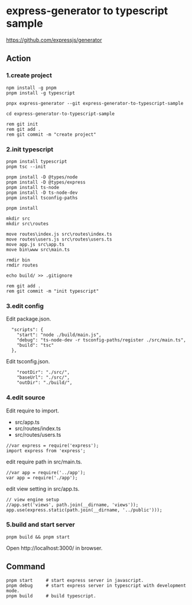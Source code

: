 # express-generator to typescript sample

https://github.com/expressjs/generator

## Action

### 1.create project

```
npm install -g pnpm
pnpm install -g typescript

pnpx express-generator --git express-generator-to-typescript-sample

cd express-generator-to-typescript-sample

rem git init
rem git add .
rem git commit -m "create project"
```

### 2.init typescript

```
pnpm install typescript
pnpm tsc --init

pnpm install -D @types/node
pnpm install -D @types/express
pnpm install ts-node
pnpm install -D ts-node-dev
pnpm install tsconfig-paths

pnpm install

mkdir src
mkdir src\routes

move routes\index.js src\routes\index.ts
move routes\users.js src\routes\users.ts
move app.js src\app.ts
move bin\www src\main.ts

rmdir bin
rmdir routes

echo build/ >> .gitignore

rem git add .
rem git commit -m "init typescript"
```

### 3.edit config

Edit package.json.
```
  "scripts": {
    "start": "node ./build/main.js",
    "debug": "ts-node-dev -r tsconfig-paths/register ./src/main.ts",
    "build": "tsc"
  },
```

Edit tsconfig.json.
```
    "rootDir": "./src/",
    "baseUrl": "./src/",
    "outDir": "./build/",
```

### 4.edit source

Edit require to import.
* src/app.ts
* src/routes/index.ts
* src/routes/users.ts

```
//var express = require('express');
import express from 'express';
``` 

edit require path in src/main.ts.

```
//var app = require('../app');
var app = require('./app');
```

edit view setting in src/app.ts.
```
// view engine setup
//app.set('views', path.join(__dirname, 'views'));
app.use(express.static(path.join(__dirname, '../public')));
```

### 5.build and start server

```
pnpm build && pnpm start
```

Open http://localhost:3000/ in browser.

## Command

```
pnpm start     # start express server in javascript.
pnpm debug     # start express server in typescript with development mode.
pnpm build     # build typescript.
```
